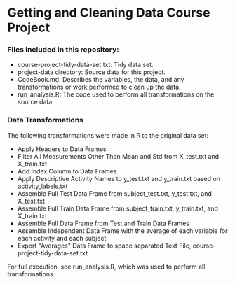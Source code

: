 # Getting and Cleaning Data Course Project


### Files included in this repository:

* course-project-tidy-data-set.txt: Tidy data set. 
* project-data directory: Source data for this project.
* CodeBook.md: Describes the variables, the data, and any transformations or work performed to clean up the data.
* run_analysis.R: The code used to perform all transformations on the source data. 


### Data Transformations

The following transformations were made in R to the original data set:

* Apply Headers to Data Frames
* Filter All Measurements Other Than Mean and Std from X_test.txt and X_train.txt
* Add Index Column to Data Frames
* Apply Descriptive Activity Names to y_test.txt and y_train.txt based on activity_labels.txt
* Assemble Full Test Data Frame from subject_test.txt, y_test.txt, and X_test.txt
* Assemble Full Train Data Frame from subject_train.txt, y_train.txt, and X_train.txt
* Assemble Full Data Frame from Test and Train Data Frames
* Assemble Independent Data Frame with the average of each variable for each activity and each subject
* Export "Averages" Data Frame to space separated Text File, course-project-tidy-data-set.txt

For full execution, see run_analysis.R, which was used to perform all transformations.
